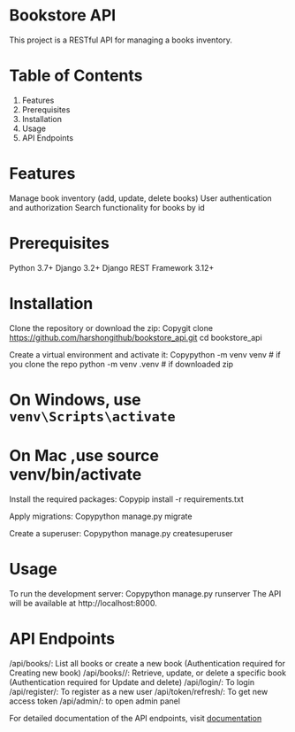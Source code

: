 # Bookstore API
This project is a RESTful API for managing a books inventory.

# Table of Contents

1. Features
2. Prerequisites
3. Installation
4. Usage
5. API Endpoints

# Features

Manage book inventory (add, update, delete books)
User authentication and authorization
Search functionality for books by id

# Prerequisites

Python 3.7+
Django 3.2+
Django REST Framework 3.12+

# Installation

Clone the repository or download the zip:
Copygit clone https://github.com/harshongithub/bookstore_api.git
cd bookstore_api

Create a virtual environment and activate it:
Copypython -m venv venv # if you clone the repo
python -m venv .venv # if downloaded zip

# On Windows, use `venv\Scripts\activate`
# On Mac ,use source venv/bin/activate 

Install the required packages:
Copypip install -r requirements.txt

Apply migrations:
Copypython manage.py migrate

Create a superuser:
Copypython manage.py createsuperuser


# Usage

To run the development server:
Copypython manage.py runserver
The API will be available at http://localhost:8000.

# API Endpoints

/api/books/: List all books or create a new book (Authentication required for Creating new book)
/api/books/<id>/: Retrieve, update, or delete a specific book (Authentication required for Update and delete)
/api/login/: To login 
/api/register/: To register as a new user
/api/token/refresh/: To get new access token
/api/admin/: to open admin panel

For detailed documentation of the API endpoints, visit [documentation](https://documenter.getpostman.com/view/38144718/2sAXjRV9E1)

